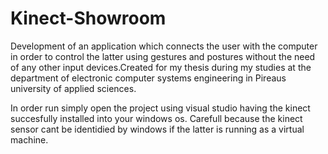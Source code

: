 # Kinect-Showroom
Development of an application which connects the user with the computer in order to control the latter using gestures and postures without the need of any other input devices.Created for my thesis during my studies at the department of electronic computer systems engineering in Pireaus university of applied sciences.

In order run simply open the project using visual studio having the kinect succesfully installed into your windows os. Carefull because the kinect sensor cant be identidied by windows if the latter is running as a virtual machine.
